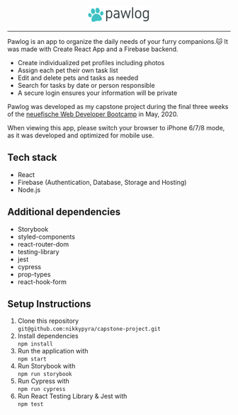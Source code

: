 <div align="center">
<img src="public/images/pawlog.png">
</div>

---

Pawlog is an app to organize the daily needs of your furry companions.🐱 It was made with Create React App and a Firebase backend.

- Create individualized pet profiles including photos
- Assign each pet their own task list
- Edit and delete pets and tasks as needed
- Search for tasks by date or person responsible
- A secure login ensures your information will be private

Pawlog was developed as my capstone project during the final three weeks of the [neuefische Web Developer Bootcamp](https://www.neuefische.de) in May, 2020.

When viewing this app, please switch your browser to iPhone 6/7/8 mode, as it was developed and optimized for mobile use.

## Tech stack

- React
- Firebase (Authentication, Database, Storage and Hosting)
- Node.js

## Additional dependencies

- Storybook
- styled-components
- react-router-dom
- testing-library
- jest
- cypress
- prop-types
- react-hook-form

## Setup Instructions

1. Clone this repository  
   `git@github.com:nikkypyra/capstone-project.git`
2. Install dependencies  
   `npm install`
3. Run the application with  
   `npm start`
4. Run Storybook with  
   `npm run storybook`
5. Run Cypress with  
   `npm run cypress`
6. Run React Testing Library & Jest with  
   `npm test`
